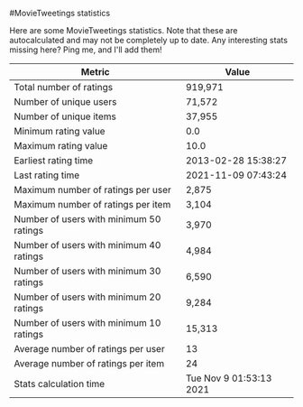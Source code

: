 #MovieTweetings statistics

Here are some MovieTweetings statistics. Note that these are autocalculated and may not be completely up to date. Any interesting stats missing here? Ping me, and I'll add them!

Metric | Value
--- | ---
Total number of ratings                 | 919,971
Number of unique users                  | 71,572
Number of unique items                  | 37,955
Minimum rating value                    | 0.0
Maximum rating value                    | 10.0
Earliest rating time                    | 2013-02-28 15:38:27
Last rating time                        | 2021-11-09 07:43:24
Maximum number of ratings per user      | 2,875
Maximum number of ratings per item      | 3,104
Number of users with minimum 50 ratings | 3,970
Number of users with minimum 40 ratings | 4,984
Number of users with minimum 30 ratings | 6,590
Number of users with minimum 20 ratings | 9,284
Number of users with minimum 10 ratings | 15,313
Average number of ratings per user      | 13
Average number of ratings per item      | 24
Stats calculation time                  | Tue Nov  9 01:53:13 2021

